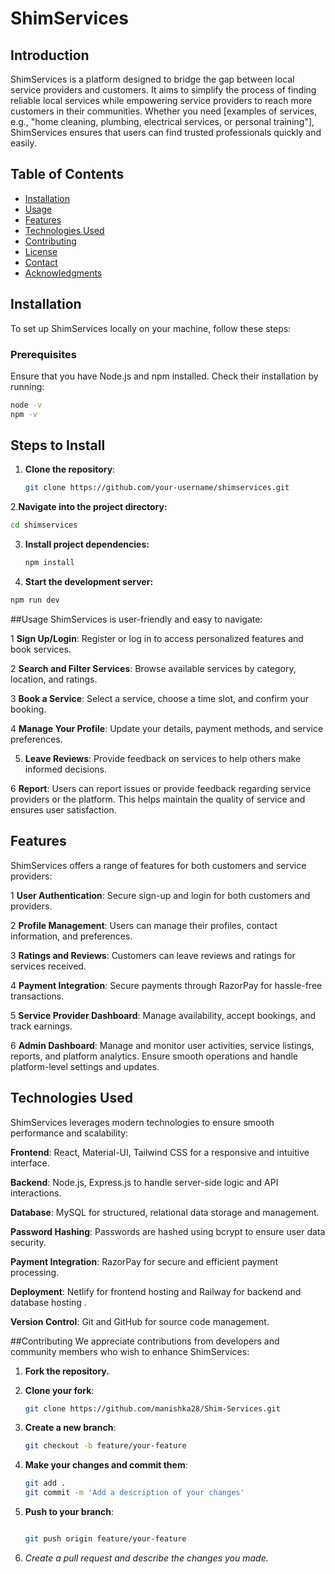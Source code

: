 # ShimServices

## Introduction
ShimServices is a platform designed to bridge the gap between local service providers and customers. It aims to simplify the process of finding reliable local services while empowering service providers to reach more customers in their communities. Whether you need [examples of services, e.g., "home cleaning, plumbing, electrical services, or personal training"], ShimServices ensures that users can find trusted professionals quickly and easily.

## Table of Contents
- [Installation](#installation)
- [Usage](#usage)
- [Features](#features)
- [Technologies Used](#technologies-used)
- [Contributing](#contributing)
- [License](#license)
- [Contact](#contact)
- [Acknowledgments](#acknowledgments)

## Installation
To set up ShimServices locally on your machine, follow these steps:

### Prerequisites
Ensure that you have Node.js and npm installed. Check their installation by running:
```bash
node -v
npm -v
```

## Steps to Install
1. **Clone the repository**:
   ```bash
   git clone https://github.com/your-username/shimservices.git
   ```

2.**Navigate into the project directory:**
   ```bash
   cd shimservices
   ```
3. **Install project dependencies:**
   ```bash
   npm install
   ```

4. **Start the development server:**
  ```bash
  npm run dev
  ```

##Usage
ShimServices is user-friendly and easy to navigate:

1 **Sign Up/Login**: Register or log in to access personalized features and book services.

2 **Search and Filter Services**: Browse available services by category, location, and ratings.

3 **Book a Service**: Select a service, choose a time slot, and confirm your booking.

4 **Manage Your Profile**: Update your details, payment methods, and service preferences.

5. **Leave Reviews**: Provide feedback on services to help others make informed decisions.

6 **Report**: Users can report issues or provide feedback regarding service providers or the platform. This helps maintain the quality of service and ensures user satisfaction.


## Features

ShimServices offers a range of features for both customers and service providers:

1 **User Authentication**: Secure sign-up and login for both customers and providers.

2 **Profile Management**: Users can manage their profiles, contact information, and preferences.

3 **Ratings and Reviews**: Customers can leave reviews and ratings for services received.

4 **Payment Integration**: Secure payments through RazorPay for hassle-free transactions.

5 **Service Provider Dashboard**: Manage availability, accept bookings, and track earnings.

6 **Admin Dashboard**: Manage and monitor user activities, service listings, reports, and platform analytics. Ensure smooth operations and handle platform-level settings and updates.

## Technologies Used
ShimServices leverages modern technologies to ensure smooth performance and scalability:

**Frontend**: React, Material-UI, Tailwind CSS for a responsive and intuitive interface.

**Backend**: Node.js, Express.js to handle server-side logic and API interactions.

**Database**: MySQL for structured, relational data storage and management.

**Password Hashing**: Passwords are hashed using bcrypt to ensure user data security.

**Payment Integration**: RazorPay for secure and efficient payment processing.

**Deployment**: Netlify for frontend hosting and Railway for backend and database hosting .

**Version Control**: Git and GitHub for source code management.

##Contributing
We appreciate contributions from developers and community members who wish to enhance ShimServices:

1. **Fork the repository.**

2. **Clone your fork**:
   ```bash
   git clone https://github.com/manishka28/Shim-Services.git
   ```
3. **Create a new branch**:
   ```bash
   git checkout -b feature/your-feature
   ```
4. **Make your changes and commit them**:
   ```bash
   git add .
   git commit -m 'Add a description of your changes'
   ```
5. **Push to your branch**:
   ```bash
   
   git push origin feature/your-feature
   ```
6. *Create a pull request and describe the changes you made.*
   


